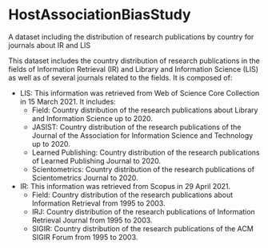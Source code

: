 # HostAssociationBiasStudy
A dataset including the distribution of research publications by country for journals about IR and LIS

This dataset includes the country distribution of research publications in the fields of Information Retrieval (IR) and Library and Information Science (LIS) as well as of several journals related to the fields. It is composed of:
* LIS: This information was retrieved from Web of Science Core Collection in 15 March 2021. It includes:
  * Field: Country distribution of the research publications about Library and Information Science up to 2020.
  * JASIST: Country distribution of the research publications of the Journal of the Association for Information Science and Technology up to 2020.
  * Learned Publishing: Country distribution of the research publications of Learned Publishing Journal to 2020.
  * Scientometrics: Country distribution of the research publications of Scientometrics Journal to 2020.
* IR: This information was retrieved from Scopus in 29 April 2021.
  * Field: Country distribution of the research publications about Information Retrieval from 1995 to 2003.
  * IRJ: Country distribution of the research publications of Information Retrieval Journal from 1995 to 2003.
  * SIGIR: Country distribution of the research publications of the ACM SIGIR Forum from 1995 to 2003.
